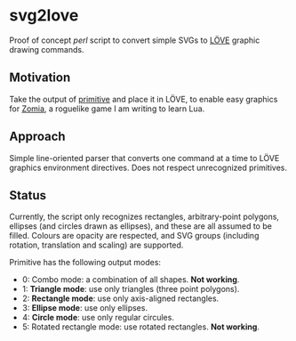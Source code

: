 # svg2love

Proof of concept *perl* script to convert simple SVGs to [LÖVE](https://love2d.org/wiki/Main_Page) graphic drawing commands.

## Motivation

Take the output of [primitive](https://github.com/fogleman/primitive) and place it in LÖVE, to enable easy graphics for [Zomia](https://github.com/globalcitizen/zomia), a roguelike game I am writing to learn Lua.

## Approach

Simple line-oriented parser that converts one command at a time to LÖVE graphics environment directives. Does not respect unrecognized primitives.

## Status

Currently, the script only recognizes rectangles, arbitrary-point polygons, ellipses (and circles drawn as ellipses), and these are all assumed to be filled. Colours are opacity are respected, and SVG groups (including rotation, translation and scaling) are supported.

Primitive has the following output modes:

 * 0: Combo mode: a combination of all shapes. __Not working__.
 * 1: __Triangle mode__: use only triangles (three point polygons).
 * 2: __Rectangle mode__: use only axis-aligned rectangles.
 * 3: __Ellipse mode__: use only ellipses.
 * 4: __Circle mode__: use only regular circules.
 * 5: Rotated rectangle mode: use rotated rectangles. __Not working__.
